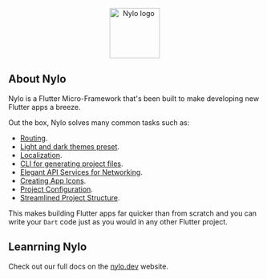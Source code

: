 <p align="center"><a href="https://nylo.dev" target="_blank">
<img src="https://nylo.dev/images/nylo_logo_filled.png" alt="Nylo logo" height="100">
  </a>
</p>

## About Nylo

Nylo is a Flutter Micro-Framework that's been built to make developing new Flutter apps a breeze. 

Out the box, Nylo solves many common tasks such as:

- [Routing](https://nylo.dev/docs/2.x/router).
- [Light and dark themes preset](https://nylo.dev/docs/2.x/themes).
- [Localization](https://nylo.dev/docs/2.x/localization).
- [CLI for generating project files](https://nylo.dev/docs/2.x/metro).
- [Elegant API Services for Networking](https://nylo.dev/docs/2.x/networking).
- [Creating App Icons](https://nylo.dev/docs/2.x/app-icons).
- [Project Configuration](https://nylo.dev/docs/2.x/configuration).
- [Streamlined Project Structure](https://nylo.dev/docs/2.x/directory-structure).

This makes building Flutter apps far quicker than from scratch and you can write your `Dart` code just as you would in any other Flutter project.

## Leanrning Nylo

Check out our full docs on the [nylo.dev](https://nylo.dev) website.
